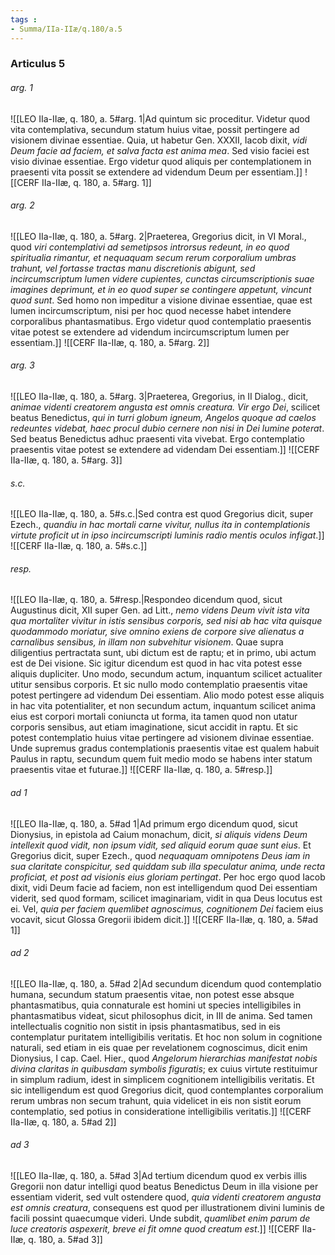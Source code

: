 ```yaml
---
tags : 
- Summa/IIa-IIæ/q.180/a.5
---
```


### Articulus 5

###### arg. 1
![[LEO IIa-IIæ, q. 180, a. 5#arg. 1|Ad quintum sic proceditur. Videtur quod vita contemplativa, secundum statum huius vitae, possit pertingere ad visionem divinae essentiae. Quia, ut habetur Gen. XXXII, Iacob dixit, *vidi Deum facie ad faciem, et salva facta est anima mea*. Sed visio faciei est visio divinae essentiae. Ergo videtur quod aliquis per contemplationem in praesenti vita possit se extendere ad videndum Deum per essentiam.]]
![[CERF IIa-IIæ, q. 180, a. 5#arg. 1]]

###### arg. 2
![[LEO IIa-IIæ, q. 180, a. 5#arg. 2|Praeterea, Gregorius dicit, in VI Moral., quod *viri contemplativi ad semetipsos introrsus redeunt, in eo quod spiritualia rimantur, et nequaquam secum rerum corporalium umbras trahunt, vel fortasse tractas manu discretionis abigunt, sed incircumscriptum lumen videre cupientes, cunctas circumscriptionis suae imagines deprimunt, et in eo quod super se contingere appetunt, vincunt quod sunt*. Sed homo non impeditur a visione divinae essentiae, quae est lumen incircumscriptum, nisi per hoc quod necesse habet intendere corporalibus phantasmatibus. Ergo videtur quod contemplatio praesentis vitae potest se extendere ad videndum incircumscriptum lumen per essentiam.]]
![[CERF IIa-IIæ, q. 180, a. 5#arg. 2]]

###### arg. 3
![[LEO IIa-IIæ, q. 180, a. 5#arg. 3|Praeterea, Gregorius, in II Dialog., dicit, *animae videnti creatorem angusta est omnis creatura. Vir ergo Dei*, scilicet beatus Benedictus, *qui in turri globum igneum, Angelos quoque ad caelos redeuntes videbat, haec procul dubio cernere non nisi in Dei lumine poterat*. Sed beatus Benedictus adhuc praesenti vita vivebat. Ergo contemplatio praesentis vitae potest se extendere ad videndam Dei essentiam.]]
![[CERF IIa-IIæ, q. 180, a. 5#arg. 3]]

###### s.c.
![[LEO IIa-IIæ, q. 180, a. 5#s.c.|Sed contra est quod Gregorius dicit, super Ezech., *quandiu in hac mortali carne vivitur, nullus ita in contemplationis virtute proficit ut in ipso incircumscripti luminis radio mentis oculos infigat*.]]
![[CERF IIa-IIæ, q. 180, a. 5#s.c.]]

###### resp.
![[LEO IIa-IIæ, q. 180, a. 5#resp.|Respondeo dicendum quod, sicut Augustinus dicit, XII super Gen. ad Litt., *nemo videns Deum vivit ista vita qua mortaliter vivitur in istis sensibus corporis, sed nisi ab hac vita quisque quodammodo moriatur, sive omnino exiens de corpore sive alienatus a carnalibus sensibus, in illam non subvehitur visionem*. Quae supra diligentius pertractata sunt, ubi dictum est de raptu; et in primo, ubi actum est de Dei visione. Sic igitur dicendum est quod in hac vita potest esse aliquis dupliciter. Uno modo, secundum actum, inquantum scilicet actualiter utitur sensibus corporis. Et sic nullo modo contemplatio praesentis vitae potest pertingere ad videndum Dei essentiam. Alio modo potest esse aliquis in hac vita potentialiter, et non secundum actum, inquantum scilicet anima eius est corpori mortali coniuncta ut forma, ita tamen quod non utatur corporis sensibus, aut etiam imaginatione, sicut accidit in raptu. Et sic potest contemplatio huius vitae pertingere ad visionem divinae essentiae. Unde supremus gradus contemplationis praesentis vitae est qualem habuit Paulus in raptu, secundum quem fuit medio modo se habens inter statum praesentis vitae et futurae.]]
![[CERF IIa-IIæ, q. 180, a. 5#resp.]]

###### ad 1
![[LEO IIa-IIæ, q. 180, a. 5#ad 1|Ad primum ergo dicendum quod, sicut Dionysius, in epistola ad Caium monachum, dicit, *si aliquis videns Deum intellexit quod vidit, non ipsum vidit, sed aliquid eorum quae sunt eius*. Et Gregorius dicit, super Ezech., quod *nequaquam omnipotens Deus iam in sua claritate conspicitur, sed quiddam sub illa speculatur anima, unde recta proficiat, et post ad visionis eius gloriam pertingat*. Per hoc ergo quod Iacob dixit, vidi Deum facie ad faciem, non est intelligendum quod Dei essentiam viderit, sed quod formam, scilicet imaginariam, vidit in qua Deus locutus est ei. Vel, *quia per faciem quemlibet agnoscimus, cognitionem Dei* faciem eius vocavit, sicut Glossa Gregorii ibidem dicit.]]
![[CERF IIa-IIæ, q. 180, a. 5#ad 1]]

###### ad 2
![[LEO IIa-IIæ, q. 180, a. 5#ad 2|Ad secundum dicendum quod contemplatio humana, secundum statum praesentis vitae, non potest esse absque phantasmatibus, quia connaturale est homini ut species intelligibiles in phantasmatibus videat, sicut philosophus dicit, in III de anima. Sed tamen intellectualis cognitio non sistit in ipsis phantasmatibus, sed in eis contemplatur puritatem intelligibilis veritatis. Et hoc non solum in cognitione naturali, sed etiam in eis quae per revelationem cognoscimus, dicit enim Dionysius, I cap. Cael. Hier., quod *Angelorum hierarchias manifestat nobis divina claritas in quibusdam symbolis figuratis*; ex cuius virtute restituimur in simplum radium, idest in simplicem cognitionem intelligibilis veritatis. Et sic intelligendum est quod Gregorius dicit, quod contemplantes corporalium rerum umbras non secum trahunt, quia videlicet in eis non sistit eorum contemplatio, sed potius in consideratione intelligibilis veritatis.]]
![[CERF IIa-IIæ, q. 180, a. 5#ad 2]]

###### ad 3
![[LEO IIa-IIæ, q. 180, a. 5#ad 3|Ad tertium dicendum quod ex verbis illis Gregorii non datur intelligi quod beatus Benedictus Deum in illa visione per essentiam viderit, sed vult ostendere quod, *quia videnti creatorem angusta est omnis creatura*, consequens est quod per illustrationem divini luminis de facili possint quaecumque videri. Unde subdit, *quamlibet enim parum de luce creatoris aspexerit, breve ei fit omne quod creatum est*.]]
![[CERF IIa-IIæ, q. 180, a. 5#ad 3]]

